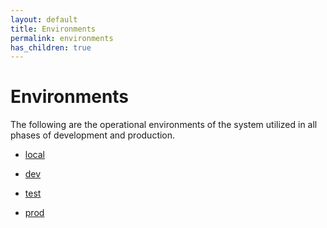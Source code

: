 ```yaml
---
layout: default
title: Environments
permalink: environments
has_children: true
---
```

# Environments

The following are the operational environments of the system utilized in all phases of development and production.

* [local](envrionment-local)

* [dev](envrionment-dev)

* [test](envrionment-test)

* [prod](envrionment-prod)

